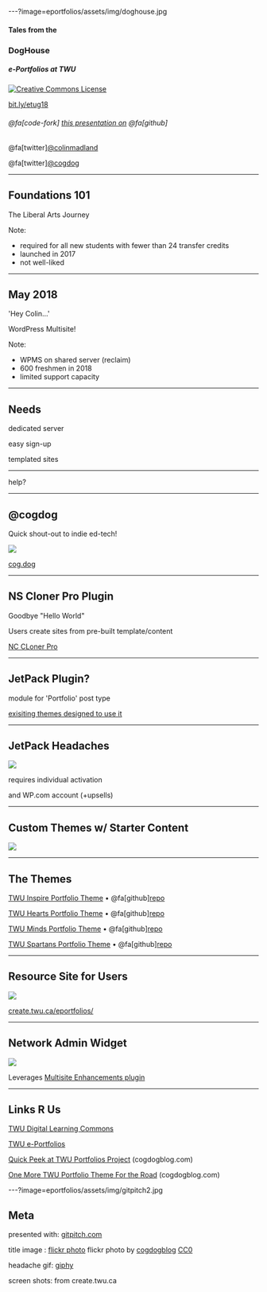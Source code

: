 ---?image=eportfolios/assets/img/doghouse.jpg
#### Tales from the
### DogHouse

##### e-Portfolios at TWU

<a rel="license" href="http://creativecommons.org/licenses/by-sa/4.0/"><img alt="Creative Commons License" style="border-width:0" src="https://i.creativecommons.org/l/by-sa/4.0/88x31.png" /></a>

[bit.ly/etug18](http://bit.ly/etug18)

###### @fa[code-fork]  [this presentation on](https://github.com/cmadland/gitpitch)  @fa[github]
@fa[twitter][@colinmadland](https://twitter.com/colinmadland)

@fa[twitter][@cogdog](https://twitter.com/cogdog)

---
## Foundations 101

The Liberal Arts Journey

Note:
- required for all new students with fewer than 24 transfer credits
- launched in 2017
- not well-liked

---
## May 2018

'Hey Colin...'

WordPress Multisite!

Note:
- WPMS on shared server (reclaim)
- 600 freshmen in 2018
- limited support capacity

---
## Needs

dedicated server

easy sign-up

templated sites

---

help?

---
## @cogdog

Quick shout-out to indie ed-tech!

![](eportfolios/assets/img/cogdog.png)

[cog.dog](https://cog.dog)


---
## NS Cloner Pro Plugin

Goodbye "Hello World"

Users create sites from pre-built template/content

[NC CLoner Pro](https://neversettle.it/projects/wp-plugins/ns-cloner-wordpress-multisite-plugins/)

---
## JetPack Plugin?

module for 'Portfolio' post type

[exisiting themes designed to use it](https://wordpress.org/themes/search/portfolio%20jetpack/)

---
## JetPack Headaches

![](eportfolios/assets/img/headache.gif)

requires individual activation

and WP.com account (+upsells)

---
## Custom Themes w/ Starter Content

![](eportfolios/assets/img/4-themes.jpg)

---

## The Themes

[TWU Inspire Portfolio Theme](https://create.twu.ca/portfolio-inspire/) • @fa[github][repo](https://github.com/TWUOnline/TWU-Inspire-Portfolio)

[TWU Hearts Portfolio Theme](https://create.twu.ca/portfolio-hearts/) • @fa[github][repo](https://github.com/TWUOnline/TWU-Hearts-Portfolio)

[TWU Minds Portfolio Theme](https://create.twu.ca/portfolio-minds/) • @fa[github][repo](https://github.com/TWUOnline/TWU-Minds-Portfolio)

[TWU Spartans Portfolio Theme](https://create.twu.ca/portfolio-spartans/) • @fa[github][repo](https://github.com/TWUOnline/TWU-Spartans-Portfolio)


---
## Resource Site for Users

![](eportfolios/assets/img/eportfolios-site.jpg)

[create.twu.ca/eportfolios/](https://create.twu.ca/eportfolios/)

---
## Network Admin Widget

![](eportfolios/assets/img/admin-widget.jpg)

Leverages [Multisite Enhancements plugin](https://wordpress.org/plugins/multisite-enhancements/)

---

## Links R Us

[TWU Digital Learning Commons](https://create.twu.ca/)

[TWU e-Portfolios](https://create.twu.ca/eportfolios/)

[Quick Peek at TWU Portfolios Project](https://cogdogblog.com/2018/09/twu-portfolios-project/) (cogdogblog.com)

[One More TWU Portfolio Theme For the Road](https://cogdogblog.com/2018/09/one-more-twu-portfolio/) (cogdogblog.com)


---?image=eportfolios/assets/img/gitpitch2.jpg

## Meta

presented with:  [gitpitch.com](https://gitpitch.com/)

title image : <a title="2017/365/92 Flowering Dog House" href="https://flickr.com/photos/cogdog/33679260441">flickr photo</a> flickr photo by <a href="https://flickr.com/people/cogdog">cogdogblog</a> <a href="https://creativecommons.org/publicdomain/zero/1.0/">CC0</a>

headache gif: [giphy](https://giphy.com/gifs/head-pain-YpmVBNubONoqs)

screen shots: from create.twu.ca


